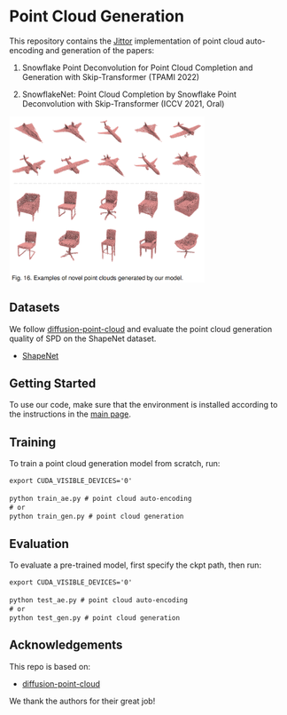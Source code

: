 # Point Cloud Generation

This repository contains the [Jittor](https://cg.cs.tsinghua.edu.cn/jittor/) implementation of point cloud auto-encoding and generation of the papers:

1. Snowflake Point Deconvolution for Point Cloud Completion and Generation with Skip-Transformer (TPAMI 2022)

2. SnowflakeNet: Point Cloud Completion by Snowflake Point Deconvolution with Skip-Transformer (ICCV 2021, Oral)

[<img src="../pics/generation.png" width="70%" alt="Intro pic" />](../pics/generation.png)


## Datasets

We follow [diffusion-point-cloud](https://github.com/luost26/diffusion-point-cloud) and evaluate the point cloud generation quality of SPD on the ShapeNet dataset.

- [ShapeNet](https://drive.google.com/drive/folders/1SRJdYDkVDU9Li5oNFVPOutJzbrW7KQ-b)


## Getting Started

To use our code, make sure that the environment is installed according to the instructions in the [main page](https://github.com/AllenXiangX/SPD_jittor).


## Training

To train a point cloud generation model from scratch, run:

```
export CUDA_VISIBLE_DEVICES='0'

python train_ae.py # point cloud auto-encoding
# or 
python train_gen.py # point cloud generation
```


## Evaluation

To evaluate a pre-trained model, first specify the ckpt path, then run:

```
export CUDA_VISIBLE_DEVICES='0'

python test_ae.py # point cloud auto-encoding
# or 
python test_gen.py # point cloud generation
```

## Acknowledgements


This repo is based on: 
- [diffusion-point-cloud](https://github.com/luost26/diffusion-point-cloud)

We thank the authors for their great job!